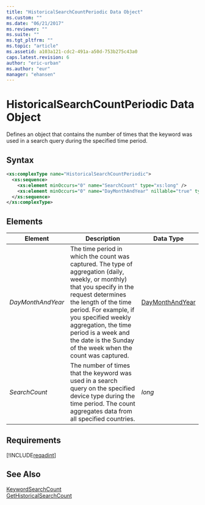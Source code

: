 ```yaml
---
title: "HistoricalSearchCountPeriodic Data Object"
ms.custom: ""
ms.date: "06/21/2017"
ms.reviewer: ""
ms.suite: ""
ms.tgt_pltfrm: ""
ms.topic: "article"
ms.assetid: a103a121-cdc2-491a-a50d-753b275c43a0
caps.latest.revision: 6
author: "eric-urban"
ms.author: "eur"
manager: "ehansen"
---
```

# HistoricalSearchCountPeriodic Data Object
Defines an object that contains the number of times that the keyword was used in a search query during the specified time period.

## Syntax

```xml
<xs:complexType name="HistoricalSearchCountPeriodic">
  <xs:sequence>
    <xs:element minOccurs="0" name="SearchCount" type="xs:long" />
    <xs:element minOccurs="0" name="DayMonthAndYear" nillable="true" type="tns:DayMonthAndYear" />
  </xs:sequence>
</xs:complexType>
```

## <a name="Elements"></a>Elements

|Element|Description|Data Type|
|-----------|---------------|-------------|
|*DayMonthAndYear*|The time period in which the count was captured. The type of aggregation (daily, weekly, or monthly) that you specify in the request determines the length of the time period. For example, if you specified weekly aggregation, the time period is a week and the date is the Sunday of the week when the count was captured.|[DayMonthAndYear](../adinsight-api/daymonthandyear-data-object.md)|
|*SearchCount*|The number of times that the keyword was used in a search query on the specified device type during the time period. The count aggregates data from all specified countries.|*long*|

## Requirements
[!INCLUDE[reqadint](../adinsight-api/includes/reqadint.md)]
## See Also
[KeywordSearchCount](../adinsight-api/keywordsearchcount-data-object.md)  
[GetHistoricalSearchCount](../adinsight-api/gethistoricalsearchcount-service-operation.md)  


